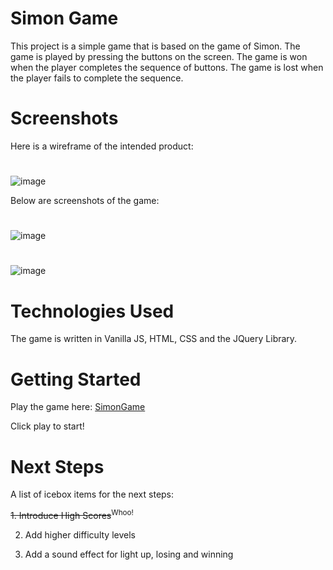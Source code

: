 # Simon Game

This project is a simple game that is based on the game of Simon. The game is played by pressing the buttons on the screen. The game is won when the player completes the sequence of buttons. The game is lost when the player fails to complete the sequence.

# Screenshots

Here is a wireframe of the intended product:

#

![image](https://user-images.githubusercontent.com/22383404/150039869-18c6f452-4666-40d1-81f2-12b99f97f6e3.png)

Below are screenshots of the game:

#

![image](https://user-images.githubusercontent.com/22383404/150039022-ad2fefb4-199e-4dca-a5fe-f0d5fce0c07b.png)

#

![image](https://user-images.githubusercontent.com/22383404/150039228-4e012a89-75e9-4928-a061-b91150a4470e.png)

# Technologies Used

The game is written in Vanilla JS, HTML, CSS and the JQuery Library.

# Getting Started

Play the game here: [SimonGame](https://replit.com/@hanming497/Simon-GAME)

Click play to start!

# Next Steps

A list of icebox items for the next steps:

~~1. Introduce High Scores~~<sup>Whoo!</sup>

2. Add higher difficulty levels

3. Add a sound effect for light up, losing and winning
